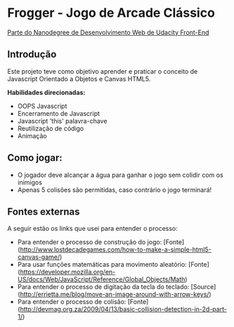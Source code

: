 # Frogger - Jogo de Arcade Clássico

[Parte do Nanodegree de Desenvolvimento Web de Udacity Front-End](https://img.shields.io/badge/Udacity-Front--End%20Web%20Developer%20Nanodegree-02b3e4.svg)

## Introdução

Este projeto teve como objetivo aprender e praticar o conceito de Javascript Orientado a Objetos e Canvas HTML5.

**Habilidades direcionadas:**
* OOPS Javascript
* Encerramento de Javascript
* Javascript 'this' palavra-chave
* Reutilização de código
* Animação

## Como jogar:
* O jogador deve alcançar a água para ganhar o jogo sem colidir com os inimigos
* Apenas 5 colisões são permitidas, caso contrário o jogo terminará!

## Fontes externas

A seguir estão os links que usei para entender o processo:

* Para entender o processo de construção do jogo: [Fonte] (http://www.lostdecadegames.com/how-to-make-a-simple-html5-canvas-game/)
* Para usar funções matemáticas para movimento aleatório: [Fonte] (https://developer.mozilla.org/en-US/docs/Web/JavaScript/Reference/Global_Objects/Math)
* Para entender o processo de digitação da tecla do teclado: [Source] (http://errietta.me/blog/move-an-image-around-with-arrow-keys/)
* Para entender o processo de colisão: [Fonte] (http://devmag.org.za/2009/04/13/basic-collision-detection-in-2d-part-1/)
